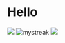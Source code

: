<h1>Hello</h1>
<img src="https://github-readme-stats.vercel.app/api?username=Kiruthik-coder&show_icons=true&theme=tokyonight"/>
<img src="https://github-readme-streak-stats.herokuapp.com/?user=Kiruthik-coder&theme=tokyonight" alt="mystreak"/>
<img src="https://github-readme-stats.vercel.app/api/top-langs/?username=Kiruthik-coder&theme=tokyonight&layout=compact"/>
